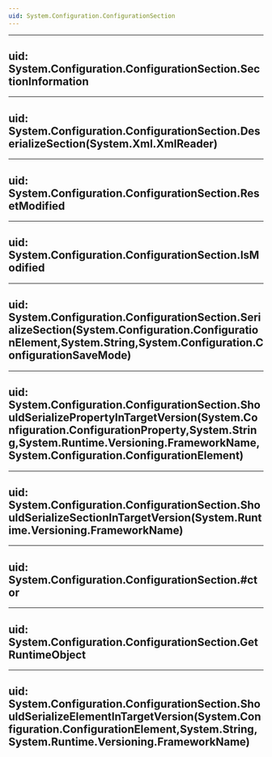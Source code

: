 ```yaml
---
uid: System.Configuration.ConfigurationSection
---
```


---
uid: System.Configuration.ConfigurationSection.SectionInformation
---

---
uid: System.Configuration.ConfigurationSection.DeserializeSection(System.Xml.XmlReader)
---

---
uid: System.Configuration.ConfigurationSection.ResetModified
---

---
uid: System.Configuration.ConfigurationSection.IsModified
---

---
uid: System.Configuration.ConfigurationSection.SerializeSection(System.Configuration.ConfigurationElement,System.String,System.Configuration.ConfigurationSaveMode)
---

---
uid: System.Configuration.ConfigurationSection.ShouldSerializePropertyInTargetVersion(System.Configuration.ConfigurationProperty,System.String,System.Runtime.Versioning.FrameworkName,System.Configuration.ConfigurationElement)
---

---
uid: System.Configuration.ConfigurationSection.ShouldSerializeSectionInTargetVersion(System.Runtime.Versioning.FrameworkName)
---

---
uid: System.Configuration.ConfigurationSection.#ctor
---

---
uid: System.Configuration.ConfigurationSection.GetRuntimeObject
---

---
uid: System.Configuration.ConfigurationSection.ShouldSerializeElementInTargetVersion(System.Configuration.ConfigurationElement,System.String,System.Runtime.Versioning.FrameworkName)
---
